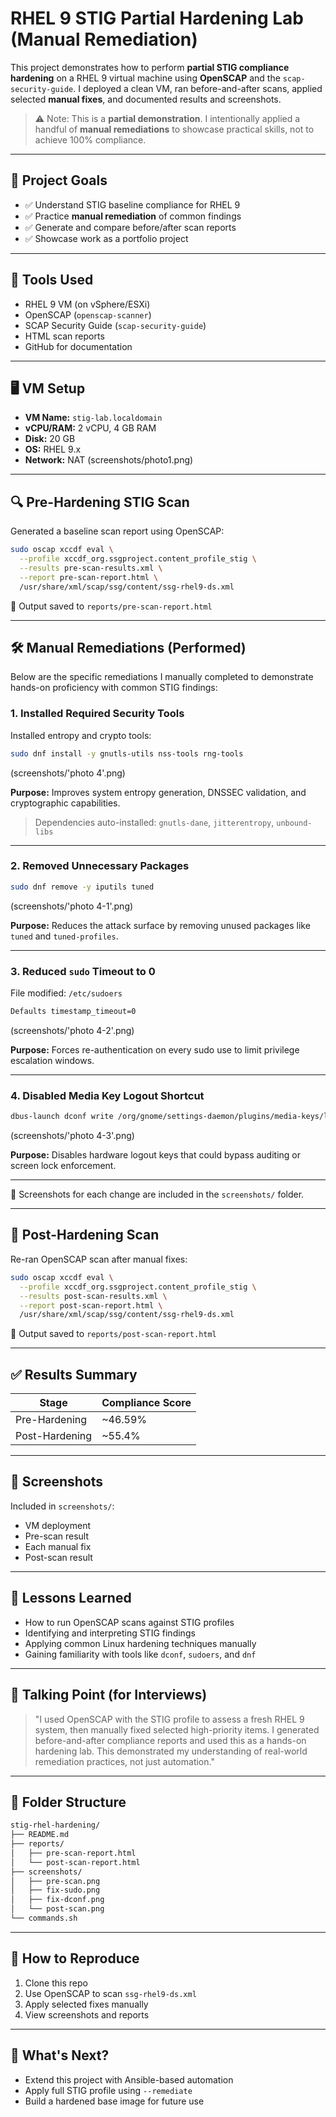 # RHEL 9 STIG Partial Hardening Lab (Manual Remediation)

This project demonstrates how to perform **partial STIG compliance hardening** on a RHEL 9 virtual machine using **OpenSCAP** and the `scap-security-guide`. I deployed a clean VM, ran before-and-after scans, applied selected **manual fixes**, and documented results and screenshots.

> ⚠️ Note: This is a **partial demonstration**. I intentionally applied a handful of **manual remediations** to showcase practical skills, not to achieve 100% compliance.

---

## 📌 Project Goals

- ✅ Understand STIG baseline compliance for RHEL 9
- ✅ Practice **manual remediation** of common findings
- ✅ Generate and compare before/after scan reports
- ✅ Showcase work as a portfolio project

---

## 🧰 Tools Used

- RHEL 9 VM (on vSphere/ESXi)
- OpenSCAP (`openscap-scanner`)
- SCAP Security Guide (`scap-security-guide`)
- HTML scan reports
- GitHub for documentation

---

## 🖥️ VM Setup

- **VM Name:** `stig-lab.localdomain`
- **vCPU/RAM:** 2 vCPU, 4 GB RAM
- **Disk:** 20 GB
- **OS:** RHEL 9.x
- **Network:** NAT
(screenshots/photo1.png)
---

## 🔍 Pre-Hardening STIG Scan

Generated a baseline scan report using OpenSCAP:

```bash
sudo oscap xccdf eval \
  --profile xccdf_org.ssgproject.content_profile_stig \
  --results pre-scan-results.xml \
  --report pre-scan-report.html \
  /usr/share/xml/scap/ssg/content/ssg-rhel9-ds.xml
```

📄 Output saved to `reports/pre-scan-report.html`

---

## 🛠️ Manual Remediations (Performed)

Below are the specific remediations I manually completed to demonstrate hands-on proficiency with common STIG findings:

### 1. Installed Required Security Tools

Installed entropy and crypto tools:

```bash
sudo dnf install -y gnutls-utils nss-tools rng-tools
```
(screenshots/'photo 4'.png)

**Purpose:** Improves system entropy generation, DNSSEC validation, and cryptographic capabilities.

> Dependencies auto-installed: `gnutls-dane`, `jitterentropy`, `unbound-libs`

---

### 2. Removed Unnecessary Packages

```bash
sudo dnf remove -y iputils tuned
```
(screenshots/'photo 4-1'.png)

**Purpose:** Reduces the attack surface by removing unused packages like `tuned` and `tuned-profiles`.

---

### 3. Reduced `sudo` Timeout to 0

File modified: `/etc/sudoers`

```bash
Defaults timestamp_timeout=0
```
(screenshots/'photo 4-2'.png)

**Purpose:** Forces re-authentication on every sudo use to limit privilege escalation windows.

---

### 4. Disabled Media Key Logout Shortcut

```bash
dbus-launch dconf write /org/gnome/settings-daemon/plugins/media-keys/logout '""'
```
(screenshots/'photo 4-3'.png)

**Purpose:** Disables hardware logout keys that could bypass auditing or screen lock enforcement.

---

📸 Screenshots for each change are included in the `screenshots/` folder.

---

## 🔁 Post-Hardening Scan

Re-ran OpenSCAP scan after manual fixes:

```bash
sudo oscap xccdf eval \
  --profile xccdf_org.ssgproject.content_profile_stig \
  --results post-scan-results.xml \
  --report post-scan-report.html \
  /usr/share/xml/scap/ssg/content/ssg-rhel9-ds.xml
```

📄 Output saved to `reports/post-scan-report.html`

---

## ✅ Results Summary

| Stage            | Compliance Score |
|------------------|------------------|
| Pre-Hardening    | ~46.59%          |
| Post-Hardening   | ~55.4%          |

---

## 📸 Screenshots

Included in `screenshots/`:

- VM deployment
- Pre-scan result
- Each manual fix
- Post-scan result

---

## 📘 Lessons Learned

- How to run OpenSCAP scans against STIG profiles
- Identifying and interpreting STIG findings
- Applying common Linux hardening techniques manually
- Gaining familiarity with tools like `dconf`, `sudoers`, and `dnf`

---

## 🧠 Talking Point (for Interviews)

> "I used OpenSCAP with the STIG profile to assess a fresh RHEL 9 system, then manually fixed selected high-priority items. I generated before-and-after compliance reports and used this as a hands-on hardening lab. This demonstrated my understanding of real-world remediation practices, not just automation."

---

## 📂 Folder Structure

```bash
stig-rhel-hardening/
├── README.md
├── reports/
│   ├── pre-scan-report.html
│   └── post-scan-report.html
├── screenshots/
│   ├── pre-scan.png
│   ├── fix-sudo.png
│   ├── fix-dconf.png
│   └── post-scan.png
└── commands.sh
```

---

## 🧪 How to Reproduce

1. Clone this repo
2. Use OpenSCAP to scan `ssg-rhel9-ds.xml`
3. Apply selected fixes manually
4. View screenshots and reports

---

## 🏁 What's Next?

- Extend this project with Ansible-based automation
- Apply full STIG profile using `--remediate`
- Build a hardened base image for future use
